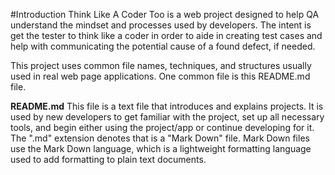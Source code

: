 #Introduction
Think Like A Coder Too is a web project designed to help QA understand the mindset and processes used by developers. The intent is get the tester to think like a coder in order to aide in creating test cases and help with communicating the potential cause of a found defect, if needed.

This project uses common file names, techniques, and structures usually used in real web page applications.  One common file is this README.md file.

**README.md**
This file is a text file that introduces and explains projects.  It is used by new developers to get familiar with the project, set up all necessary tools, and begin either using the project/app or continue developing for it.  The ".md" extension denotes that is a "Mark Down" file. Mark Down files use the Mark Down language, which is a lightweight formatting language used to add formatting to plain text documents.